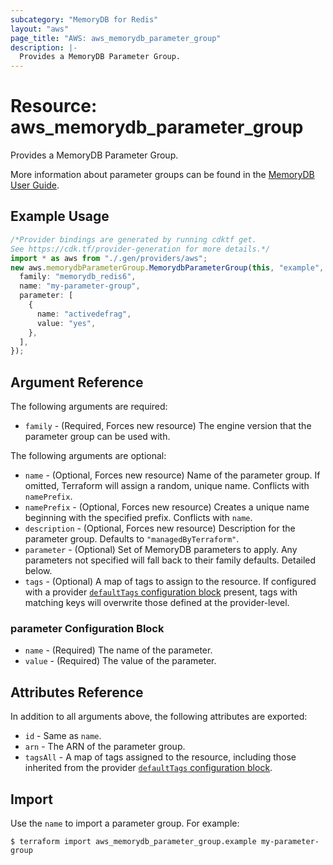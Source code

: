 ```yaml
---
subcategory: "MemoryDB for Redis"
layout: "aws"
page_title: "AWS: aws_memorydb_parameter_group"
description: |-
  Provides a MemoryDB Parameter Group.
---
```


# Resource: aws\_memorydb\_parameter\_group

Provides a MemoryDB Parameter Group.

More information about parameter groups can be found in the [MemoryDB User Guide](https://docs.aws.amazon.com/memorydb/latest/devguide/parametergroups.html).

## Example Usage

```typescript
/*Provider bindings are generated by running cdktf get.
See https://cdk.tf/provider-generation for more details.*/
import * as aws from "./.gen/providers/aws";
new aws.memorydbParameterGroup.MemorydbParameterGroup(this, "example", {
  family: "memorydb_redis6",
  name: "my-parameter-group",
  parameter: [
    {
      name: "activedefrag",
      value: "yes",
    },
  ],
});

```

## Argument Reference

The following arguments are required:

* `family` - (Required, Forces new resource) The engine version that the parameter group can be used with.

The following arguments are optional:

* `name` - (Optional, Forces new resource) Name of the parameter group. If omitted, Terraform will assign a random, unique name. Conflicts with `namePrefix`.
* `namePrefix` - (Optional, Forces new resource) Creates a unique name beginning with the specified prefix. Conflicts with `name`.
* `description` - (Optional, Forces new resource) Description for the parameter group. Defaults to `"managedByTerraform"`.
* `parameter` - (Optional) Set of MemoryDB parameters to apply. Any parameters not specified will fall back to their family defaults. Detailed below.
* `tags` - (Optional) A map of tags to assign to the resource. If configured with a provider [`defaultTags` configuration block](https://registry.terraform.io/providers/hashicorp/aws/latest/docs#default_tags-configuration-block) present, tags with matching keys will overwrite those defined at the provider-level.

### parameter Configuration Block

* `name` - (Required) The name of the parameter.
* `value` - (Required) The value of the parameter.

## Attributes Reference

In addition to all arguments above, the following attributes are exported:

* `id` - Same as `name`.
* `arn` - The ARN of the parameter group.
* `tagsAll` - A map of tags assigned to the resource, including those inherited from the provider [`defaultTags` configuration block](https://registry.terraform.io/providers/hashicorp/aws/latest/docs#default_tags-configuration-block).

## Import

Use the `name` to import a parameter group. For example:

```console
$ terraform import aws_memorydb_parameter_group.example my-parameter-group
```
